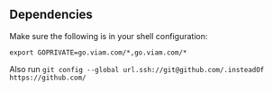 
## Dependencies

Make sure the following is in your shell configuration:
```
export GOPRIVATE=go.viam.com/*,go.viam.com/*
```

Also run `git config --global url.ssh://git@github.com/.insteadOf https://github.com/`
